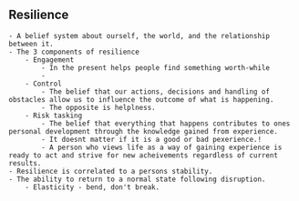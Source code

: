 ## Resilience
	- A belief system about ourself, the world, and the relationship between it.
	- The 3 components of resilience
		- Engagement
			- In the present helps people find something worth-while
			-
		- Control
			- The belief that our actions, decisions and handling of obstacles allow us to influence the outcome of what is happening.
			- The opposite is helplness.
		- Risk tasking
			- The belief that everything that happens contributes to ones personal development through the knowledge gained from experience.
			- It doesnt matter if it is a good or bad pexerience.!
			- A person who views life as a way of gaining experience is ready to act and strive for new acheivements regardless of current results.
	- Resilience is correlated to a persons stability.
	- The ability to return to a normal state following disruption.
		- Elasticity - bend, don't break.